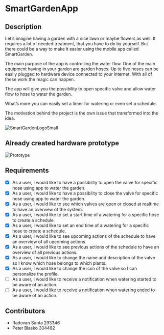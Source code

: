 # SmartGardenApp

## Description
Let’s imagine having a garden with a nice lawn or maybe flowers as well. It requires a lot of needed treatment, that you have to do by yourself. But there could be a way to make it easier using the mobile app called SmartGarden.

The main purpose of the app is controlling the water flow. One of the main equipment having in your garden are garden hoses. Up to five hoses can be easily plugged to hardware device connected to your internet. With all of these work the magic can happen.

The app will give you the possibility to open specific valve and allow water flow to hose to water the garden. 

What’s more you can easily set a timer for watering or even set a schedule.

The motivation behind the project is the own issue that transformed into the idea.

![SmartGardenLogoSmall](https://user-images.githubusercontent.com/84182964/159178512-3435dcd9-c9c3-4424-889f-e044f511862a.png)

## Already created hardware prototype
![Prototype](https://user-images.githubusercontent.com/84182964/159178814-ae29c14e-dd9e-4fe0-8e35-dc7d93366814.png)

## Requirements
- [X] As a user, I would like to have a possibility to open the valve for specific hose using app to water the garden.
- [X] As a user, I would like to have a possibility to close the valve for specific hose using app to water the garden.
- [X] As a user, I would like to see which valves are open or closed at realtime to have an overview of the system.
- [X] As a user, I would like to set a start time of a watering for a specific hose to create a schedule.
- [X] As a user, I would like to set an end time of a watering for a specific hose to create a schedule.
- [X] As a user, I would like to see upcoming actions of the schedule to have an overview of all upcoming actions.
- [X] As a user, I would like to see previous actions of the schedule to have an overview of all previous actions.
- [X] As a user, I would like to change the name and description of the valve so I know which hose belongs to which plants.
- [X] As a user, I would like to change the icon of the valve so I can personalize the profile.
- [ ] As a user, I would like to receive a notification when watering started to be aware of an action.
- [ ] As a user, I would like to receive a notification when watering ended to be aware of an action.

## Contributors
- Radovan Santa 293346
- Peter Blasko 304462
